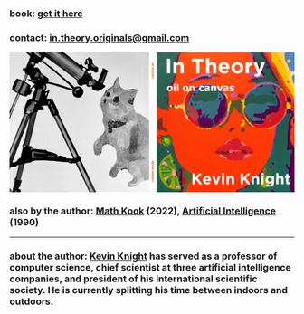

### book: <a href="https://www.amazon.com">get it here</a>
### contact:  <a href="mailto:in.theory.originals@gmail.com">in.theory.originals@gmail.com</a>

<IMG ALIGN=CENTER SRC="in-theory-cover-final2.png"> 

### also by the author: <a href="https://www.amazon.com">Math Kook</a> (2022), <a href="https://www.amazon.com/Artificial-Intelligence-Elaine-Rich/dp/0070522634/ref=sr_1_2?crid=14AZ5I9B1ISN1&keywords=kevin+knight+artificial+intelligence&qid=1659386396&sprefix=kevin+knight+artificial+intelligenc%2Caps%2C161&sr=8-2)">Artificial Intelligence</a> (1990)

<hr>
  
### about the author: <a href="https://kevincrawfordknight.github.io/">Kevin Knight</a> has served as a professor of computer science, chief scientist at three artificial intelligence companies, and president of his international scientific society. He is currently splitting his time between indoors and outdoors. 

